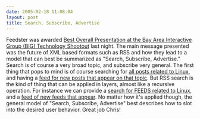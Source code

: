 ```yaml
---
date: 2005-02-18 11:08:04
layout: post
title: Search, Subscribe, Advertise
---
```


Feedster was awarded [Best Overall Presentation at the Bay Area Interactive Group (BIG) Technology Shootout](http://corp.feedster.com/blog/archives/2005/02/feedster_awarde_1.html) last night. The main message presented was the future of XML based formats such as RSS and how they lead to a model that can best be summarized as "Search, Subscribe, Advertise." Search is of course a very broad topic, and subscribe very general. The first thing that pops to mind is of course searching for [all posts related to Linux](http://www.feedster.com/search.php?hl=en&ie=UTF-8&q=linux&sort=date), and having a [feed for new posts that appear on that topic](http://feedster.com/search.php?q=linux&sort=&ie=UTF-8&hl=&content=full&type=rss&feedsterkey=2iWbnYvPbde6QlTY7qhFZq&limit=15). But RSS search is the kind of thing that can be applied in layers, almost like a recursive operation. For instance we can provide a [search for FEEDS related to Linux](http://feedfinder.feedster.com/search.php?db=feeds&sort=relevance&q=linux), and a [feed of new feeds that appear](http://feedster.com/search.php?q=linux&sort=&ie=UTF-8&hl=&content=full&type=rss&feedsterkey=2iWbnYvPbde6QlTY7qhFZq&limit=15&db=feeds). No matter how it's applied though, the general model of "Search, Subscribe, Advertise" best describes how to slot into the desired user behavior. Great job Chris!
